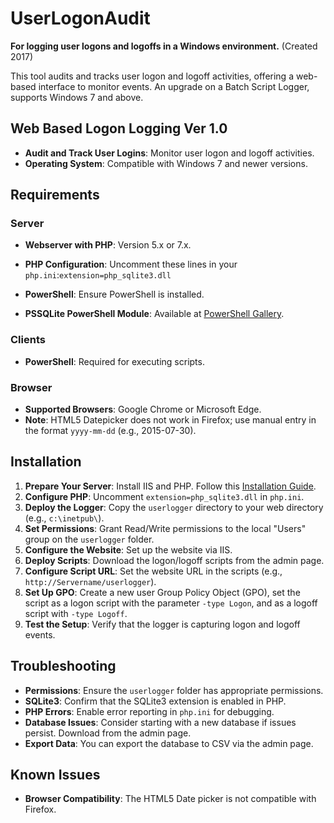 # UserLogonAudit

**For logging user logons and logoffs in a Windows environment.** (Created 2017)

This tool audits and tracks user logon and logoff activities, offering a web-based interface to monitor events. An upgrade on a Batch Script Logger, supports Windows 7 and above.

## Web Based Logon Logging Ver 1.0

- **Audit and Track User Logins**: Monitor user logon and logoff activities.
- **Operating System**: Compatible with Windows 7 and newer versions.

## Requirements

### Server

- **Webserver with PHP**: Version 5.x or 7.x.
- **PHP Configuration**: Uncomment these lines in your `php.ini`:`extension=php_sqlite3.dll`

- **PowerShell**: Ensure PowerShell is installed.
- **PSSQLite PowerShell Module**: Available at [PowerShell Gallery](https://www.powershellgallery.com/packages/PSSQLite).

### Clients

- **PowerShell**: Required for executing scripts.

### Browser

- **Supported Browsers**: Google Chrome or Microsoft Edge.
- **Note**: HTML5 Datepicker does not work in Firefox; use manual entry in the format `yyyy-mm-dd` (e.g., 2015-07-30).

## Installation

1. **Prepare Your Server**: Install IIS and PHP. Follow this [Installation Guide](https://technet.microsoft.com/en-us/library/hh994592(v=ws.11).aspx).
2. **Configure PHP**: Uncomment `extension=php_sqlite3.dll` in `php.ini`.
3. **Deploy the Logger**: Copy the `userlogger` directory to your web directory (e.g., `c:\inetpub\`).
4. **Set Permissions**: Grant Read/Write permissions to the local "Users" group on the `userlogger` folder.
5. **Configure the Website**: Set up the website via IIS.
6. **Deploy Scripts**: Download the logon/logoff scripts from the admin page.
7. **Configure Script URL**: Set the website URL in the scripts (e.g., `http://Servername/userlogger`).
8. **Set Up GPO**: Create a new user Group Policy Object (GPO), set the script as a logon script with the parameter `-type Logon`, and as a logoff script with `-type Logoff`.
9. **Test the Setup**: Verify that the logger is capturing logon and logoff events.

## Troubleshooting

- **Permissions**: Ensure the `userlogger` folder has appropriate permissions.
- **SQLite3**: Confirm that the SQLite3 extension is enabled in PHP.
- **PHP Errors**: Enable error reporting in `php.ini` for debugging.
- **Database Issues**: Consider starting with a new database if issues persist. Download from the admin page.
- **Export Data**: You can export the database to CSV via the admin page.

## Known Issues

- **Browser Compatibility**: The HTML5 Date picker is not compatible with Firefox.
